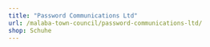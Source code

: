 ```yaml
---
title: "Password Communications Ltd"
url: /malaba-town-council/password-communications-ltd/
shop: Schuhe
---
```

